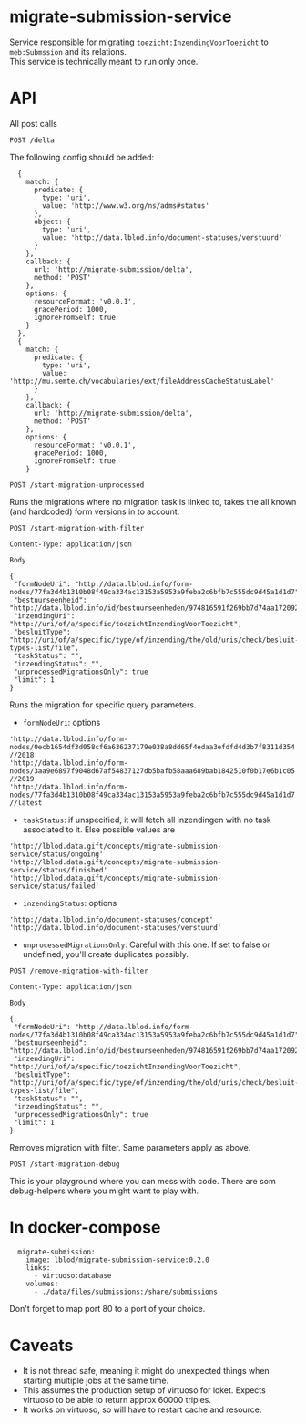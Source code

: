 # migrate-submission-service
Service responsible for migrating `toezicht:InzendingVoorToezicht` to `meb:Submssion` and its relations.\
This service is technically meant to run only once.

# API
All post calls
```
POST /delta
```
The following config should be added:
```
  {
    match: {
      predicate: {
        type: 'uri',
        value: 'http://www.w3.org/ns/adms#status'
      },
      object: {
        type: 'uri',
        value: 'http://data.lblod.info/document-statuses/verstuurd'
      }
    },
    callback: {
      url: 'http://migrate-submission/delta',
      method: 'POST'
    },
    options: {
      resourceFormat: 'v0.0.1',
      gracePeriod: 1000,
      ignoreFromSelf: true
    }
  },
  {
    match: {
      predicate: {
        type: 'uri',
        value: 'http://mu.semte.ch/vocabularies/ext/fileAddressCacheStatusLabel'
      }
    },
    callback: {
      url: 'http://migrate-submission/delta',
      method: 'POST'
    },
    options: {
      resourceFormat: 'v0.0.1',
      gracePeriod: 1000,
      ignoreFromSelf: true
    }
```


```
POST /start-migration-unprocessed
```
Runs the migrations where no migration task is linked to, takes the all known (and hardcoded) form versions in to account.

```
POST /start-migration-with-filter

Content-Type: application/json

Body

{
 "formNodeUri": "http://data.lblod.info/form-nodes/77fa3d4b1310b08f49ca334ac13153a5953a9feba2c6bfb7c555dc9d45a1d1d7",
 "bestuurseenheid": "http://data.lblod.info/id/bestuurseenheden/974816591f269bb7d74aa1720922651529f3d3b2a787f5c60b73e5a0384950a4",
 "inzendingUri": "http://uri/of/a/specific/toezichtInzendingVoorToezicht",
 "besluitType": "http://uri/of/a/specific/type/of/inzending/the/old/uris/check/besluit-types-list/file",
 "taskStatus": "",
 "inzendingStatus": "",
 "unprocessedMigrationsOnly": true
 "limit": 1
}
```
Runs the migration for specific query parameters.
- `formNodeUri`: options
```
'http://data.lblod.info/form-nodes/0ecb1654df3d058cf6a636237179e038a8dd65f4edaa3efdfd4d3b7f8311d354'  //2018
'http://data.lblod.info/form-nodes/3aa9e6897f9048d67af54837127db5bafb58aaa689bab1842510f0b17e6b1c05' //2019
'http://data.lblod.info/form-nodes/77fa3d4b1310b08f49ca334ac13153a5953a9feba2c6bfb7c555dc9d45a1d1d7' //latest
```
- `taskStatus`: if unspecified, it will fetch all inzendingen with no task associated to it. Else possible values are
```
'http://lblod.data.gift/concepts/migrate-submission-service/status/ongoing'
'http://lblod.data.gift/concepts/migrate-submission-service/status/finished'
'http://lblod.data.gift/concepts/migrate-submission-service/status/failed'
```
- `inzendingStatus`: options
```
'http://data.lblod.info/document-statuses/concept'
'http://data.lblod.info/document-statuses/verstuurd'
```
- `unprocessedMigrationsOnly`: Careful with this one. If set to false or undefined, you'll create duplicates possibly.


```
POST /remove-migration-with-filter

Content-Type: application/json

Body

{
 "formNodeUri": "http://data.lblod.info/form-nodes/77fa3d4b1310b08f49ca334ac13153a5953a9feba2c6bfb7c555dc9d45a1d1d7",
 "bestuurseenheid": "http://data.lblod.info/id/bestuurseenheden/974816591f269bb7d74aa1720922651529f3d3b2a787f5c60b73e5a0384950a4",
 "inzendingUri": "http://uri/of/a/specific/toezichtInzendingVoorToezicht",
 "besluitType": "http://uri/of/a/specific/type/of/inzending/the/old/uris/check/besluit-types-list/file",
 "taskStatus": "",
 "inzendingStatus": "",
 "unprocessedMigrationsOnly": true
 "limit": 1
}
```
Removes migration with filter. Same parameters apply as above.

```
POST /start-migration-debug
```
This is your playground where you can mess with code. There are som debug-helpers where you might want to play with.

# In docker-compose
```
  migrate-submission:
    image: lblod/migrate-submission-service:0.2.0
    links:
      - virtuoso:database
    volumes:
      - ./data/files/submissions:/share/submissions
```
Don't forget to map port 80  to a port of your choice.

# Caveats
- It is not thread safe, meaning it might do unexpected things when starting multiple jobs at the same time.
- This assumes the production setup of virtuoso for loket. Expects virtuoso to be able to return approx 60000 triples.
- It works on virtuoso, so will have to restart cache and resource.
